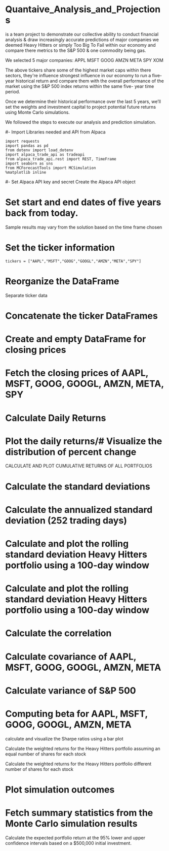# Quantaive_Analysis_and_Projections
is a team project to demonstrate our collective ability to conduct financial analysis &amp; draw increasingly accurate predictions of major companies we deemed Heavy Hitters or simply Too Big To Fail within our economy and compare there metrics to the S&P 500 & one commodity being gas.

We selected 5 major companies:
APPL
MSFT
GOOG
AMZN
META
SPY
XOM

The above tickers share some of the highest market caps within there sectors, they're influence strongest influence in our economy to run a five-year historical return and compare them with the overall performance of the market using the S&P 500 index returns within the same five- year time period.

Once we determine their historical performance over the last 5 years, we’ll set the weights and investment capital to project potential future returns using Monte Carlo simulations.

We followed the steps to execute our analysis and prediction simulation.

 #- Import Libraries needed and API from Alpaca 
```import os
import requests
import pandas as pd
from dotenv import load_dotenv
import alpaca_trade_api as tradeapi
from alpaca_trade_api.rest import REST, TimeFrame
import seaborn as sns
from MCForecastTools import MCSimulation
%matplotlib inline
```

#- Set Alpaca API key and secret
    Create the Alpaca API object

# Set start and end dates of five years back from today.
  Sample results may vary from the solution based on the time frame chosen

# Set the ticker information
```tickers = ["AAPL","MSFT","GOOG","GOOGL","AMZN","META","SPY"]```

# Reorganize the DataFrame
  Separate ticker data

# Concatenate the ticker DataFrames

# Create and empty DataFrame for closing prices
# Fetch the closing prices of AAPL, MSFT, GOOG, GOOGL, AMZN, META, SPY

# Calculate Daily Returns
# Plot the daily returns/# Visualize the distribution of percent change 
CALCULATE AND PLOT CUMULATIVE RETURNS OF ALL PORTFOLIOS

# Calculate the standard deviations

# Calculate the annualized standard deviation (252 trading days)
# Calculate and plot the rolling standard deviation Heavy Hitters portfolio using a 100-day window


# Calculate and plot the rolling standard deviation Heavy Hitters portfolio using a 100-day window

# Calculate the correlation

# Calculate covariance of AAPL, MSFT, GOOG, GOOGL, AMZN, META
# Calculate variance of S&P 500


# Computing beta for AAPL, MSFT, GOOG, GOOGL, AMZN, META

calculate and visualize the Sharpe ratios using a bar plot

Calculate the weighted returns for the Heavy Hitters portfolio assuming an equal number of shares for each stock

Calculate the weighted returns for the Heavy Hitters portfolio different number of shares for each stock

# Plot simulation outcomes
# Fetch summary statistics from the Monte Carlo simulation results

Calculate the expected portfolio return at the 95% lower and upper confidence intervals based on a $500,000 initial investment.












